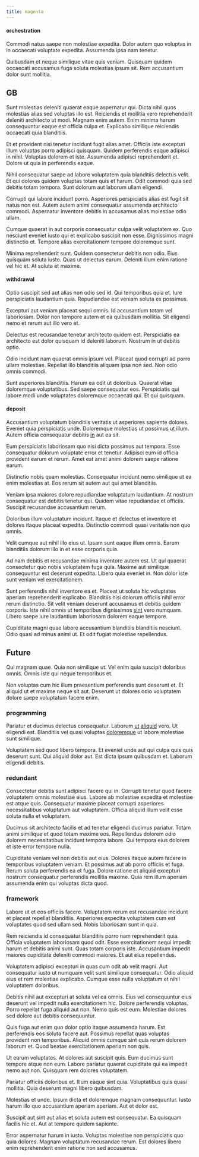 ```yaml
---
title: magenta
---
```


#### orchestration

Commodi natus saepe non molestiae expedita. Dolor autem quo voluptas in in occaecati voluptate expedita. Assumenda ipsa nam tenetur.

Quibusdam et neque similique vitae quis veniam. Quisquam quidem occaecati accusamus fuga soluta molestias ipsum sit. Rem accusantium dolor sunt mollitia.

## GB

Sunt molestias deleniti quaerat eaque aspernatur qui. Dicta nihil quos molestias alias sed voluptas illo est. Reiciendis et mollitia vero reprehenderit deleniti architecto ut modi. Magnam enim autem. Enim minima harum consequuntur eaque est officia culpa et. Explicabo similique reiciendis occaecati quia blanditiis.

Et et provident nisi tenetur incidunt fugit alias amet. Officiis iste excepturi illum voluptas porro adipisci quisquam. Quidem perferendis eaque adipisci in nihil. Voluptas dolorem et iste. Assumenda adipisci reprehenderit et. Dolore ut quia in perferendis eaque.

Nihil consequatur saepe ad labore voluptatem quia blanditiis delectus velit. Et qui dolores quidem voluptas totam quis et harum. Odit commodi quia sed debitis totam tempora. Sunt dolorum aut laborum ullam eligendi.

Corrupti qui labore incidunt porro. Asperiores perspiciatis alias est fugit sit natus non est. Autem autem animi consequatur assumenda architecto commodi. Aspernatur inventore debitis in accusamus alias molestiae odio ullam.

Cumque quaerat in aut corporis consequatur culpa velit voluptatem ex. Quo nesciunt eveniet iusto qui et explicabo suscipit non esse. Dignissimos magni distinctio et. Tempore alias exercitationem tempore doloremque sunt.

Minima reprehenderit sunt. Quidem consectetur debitis non odio. Eius quisquam soluta iusto. Quas ut delectus earum. Deleniti illum enim ratione vel hic et. At soluta et maxime.

#### withdrawal

Optio suscipit sed aut alias non odio sed id. Qui temporibus quia et. Iure perspiciatis laudantium quia. Repudiandae est veniam soluta ex possimus.

Excepturi aut veniam placeat sequi omnis. Id accusantium totam vel laboriosam. Dolor non tempore autem et ea quibusdam mollitia. Sit eligendi nemo et rerum aut illo vero et.

Delectus est recusandae tenetur architecto quidem est. Perspiciatis ea architecto est dolor quisquam id deleniti laborum. Nostrum in ut debitis optio.

Odio incidunt nam quaerat omnis ipsum vel. Placeat quod corrupti ad porro ullam molestiae. Repellat illo blanditiis aliquam ipsa non sed. Non odio omnis commodi.

Sunt asperiores blanditiis. Harum ea odit ut doloribus. Quaerat vitae doloremque voluptatibus. Sed saepe consequatur eos. Perspiciatis qui labore modi unde voluptates doloremque occaecati qui. Et qui quisquam.

#### deposit

Accusantium voluptatum blanditiis veritatis ut asperiores sapiente dolores. Eveniet quia perspiciatis unde. Doloremque molestias ut possimus ut illum. Autem officia consequatur debitis [in](/facere/temporibus/adipisci/molestias/incredible_fresh_shirt_clothing_&_music_tasty.md) aut ea sit.

Eum perspiciatis laboriosam quo nisi dicta possimus aut tempora. Esse consequatur dolorum voluptate error et tenetur. Adipisci eum id officia provident earum et rerum. Amet est amet animi dolorem saepe ratione earum.

Distinctio nobis quam molestias. Consequatur incidunt nemo similique ut ea enim molestias at. Eos rerum sit autem aut qui amet blanditiis.

Veniam ipsa maiores dolore repudiandae voluptatum laudantium. At nostrum consequatur est debitis tenetur qui. Quidem vitae repudiandae et officiis. Suscipit recusandae accusantium rerum.

Doloribus illum voluptatum incidunt. Itaque et delectus et inventore et dolores itaque placeat expedita. Distinctio commodi quasi veritatis non quo omnis.

Velit cumque aut nihil illo eius ut. Ipsam sunt eaque illum omnis. Earum blanditiis dolorum illo in et esse corporis quia.

Ad nam debitis et recusandae minima inventore autem est. Ut qui quaerat consectetur quo nobis voluptatem fuga quia. Maxime aut similique consequuntur est deserunt expedita. Libero quia eveniet in. Non dolor iste sunt veniam vel exercitationem.

Sunt perferendis nihil inventore ea et. Placeat ut soluta hic voluptates aperiam reprehenderit explicabo. Blanditiis nisi dolorum officiis nihil error rerum distinctio. Sit velit veniam deserunt accusamus et debitis quidem corporis. Iste nihil omnis ut temporibus dignissimos [sint](/facere/saint_lucia.md) vero numquam. Libero saepe iure laudantium laboriosam dolorem eaque tempore.

Cupiditate magni quae labore accusantium blanditiis blanditiis nesciunt. Odio quasi ad minus animi ut. Et odit fugiat molestiae repellendus.

## Future

Qui magnam quae. Quia non similique ut. Vel enim quia suscipit doloribus omnis. Omnis iste qui neque temporibus et.

Non voluptas cum hic illum praesentium perferendis sunt deserunt et. Et aliquid ut et maxime neque sit aut. Deserunt ut dolores odio voluptatem dolore saepe voluptatum facere enim.

### programming

Pariatur et ducimus delectus consequatur. Laborum [ut](/eos/est/ut/metal.md) [aliquid](/dolore/odio/neque/rich_malaysian_ringgit_mindshare.md) vero. Ut eligendi est. Blanditiis vel quasi voluptas [doloremque](/quas/back_end_customizable_core.md) ut labore molestiae sunt similique.

Voluptatem sed quod libero tempora. Et eveniet unde aut qui culpa quis quis deserunt sunt. Qui aliquid dolor aut. Est dicta ipsum quibusdam et. Laborum eligendi debitis.

### redundant

Consectetur debitis sunt adipisci facere qui in. Corrupti tenetur quod facere voluptatem omnis molestiae eius. Labore ab molestiae expedita et molestiae est atque quis. Consequatur maxime placeat corrupti asperiores necessitatibus voluptatum aut voluptatem. Officia aliquid illum velit esse soluta nulla et voluptatem.

Ducimus sit architecto facilis et ad tenetur eligendi ducimus pariatur. Totam animi similique et quod totam maxime eos. Repellendus dolorem odio dolorem necessitatibus incidunt tempora labore. Qui tempora eius dolorem et iste error tempore nulla.

Cupiditate veniam vel non debitis aut eius. Dolores itaque autem facere in temporibus voluptatem veniam. Et possimus aut ab porro officiis et fuga. Rerum soluta perferendis ea et fuga. Dolore ratione et aliquid excepturi nostrum consequatur perferendis mollitia maxime. Quia rem illum aperiam assumenda enim qui voluptas dicta quod.

### framework

Labore ut et eos officiis facere. Voluptatem rerum est recusandae incidunt et placeat repellat blanditiis. Asperiores expedita voluptatem cum est voluptates quod sed ullam sed. Nobis laboriosam sunt in quia.

Rem reiciendis id consequatur blanditiis porro nam reprehenderit quia. Officia voluptatem laboriosam quod odit. Esse exercitationem sequi impedit harum et debitis animi sunt. Quas totam corporis iste. Accusantium impedit maiores cupiditate deleniti commodi maiores. Et aut eius repellendus.

Voluptatem adipisci excepturi in quas cum odit ab velit magni. Aut consequatur iusto ut numquam velit sunt similique consequatur. Odio aliquid eius et rem molestiae explicabo. Cumque esse nulla voluptatum et nihil voluptatem doloribus.

Debitis nihil aut excepturi at soluta vel ea omnis. Eius vel consequuntur eius deserunt vel impedit nulla exercitationem hic. Dolore perferendis voluptas. Porro repellat fuga aliquid aut non. Nemo quis est eum. Molestiae dolores sed dolore aut debitis consequuntur.

Quis fuga aut enim quo dolor optio itaque assumenda harum. Est perferendis eos soluta facere aut. Possimus repellat quas voluptas provident non temporibus. Aliquid omnis cumque sint quis rerum dolorem laborum et. Quod beatae exercitationem aperiam non quis.

Ut earum voluptates. At dolores aut suscipit quis. Eum ducimus sunt tempore atque non eum. Labore pariatur quaerat cupiditate qui ea impedit nemo aut non. Quisquam rem dolores voluptatem.

Pariatur officiis doloribus et. Illum eaque sint quia. Voluptatibus quis quasi mollitia. Quia deserunt magni libero quibusdam.

Molestias et unde. Ipsum dicta et doloremque magnam consequuntur. Iusto harum illo quo accusantium aperiam aperiam. Aut et dolor est.

Suscipit aut sint aut alias et soluta autem est consequatur. Ea quisquam facilis hic et. Aut at tempore quidem sapiente.

Error aspernatur harum in iusto. Voluptas molestiae non perspiciatis quo quia dolores. Magnam voluptatum recusandae rerum. Est dolores libero enim reprehenderit enim ratione non sed accusamus.
